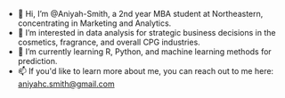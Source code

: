 - 👋 Hi, I’m @Aniyah-Smith, a 2nd year MBA student at Northeastern, concentrating in Marketing and Analytics. 
- 👀 I’m interested in data analysis for strategic business decisions in the cosmetics, fragrance, and overall CPG industries. 
- 🌱 I’m currently learning R, Python, and machine learning methods for prediction. 
- 📫 If you'd like to learn more about me, you can reach out to me here: aniyahc.smith@gmail.com

<!---
Aniyah-Smith/Aniyah-Smith is a ✨ special ✨ repository because its `README.md` (this file) appears on your GitHub profile.
You can click the Preview link to take a look at your changes.
--->
